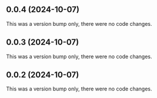 ## 0.0.4 (2024-10-07)

This was a version bump only, there were no code changes.

## 0.0.3 (2024-10-07)

This was a version bump only, there were no code changes.

## 0.0.2 (2024-10-07)

This was a version bump only, there were no code changes.